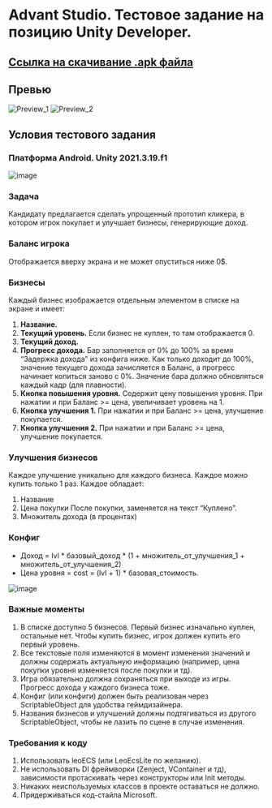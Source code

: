 # Advant Studio. Тестовое задание на позицию Unity Developer.

## [Ссылка на скачивание .apk файла](https://drive.google.com/drive/folders/1BRtuTP9UutcaDhqhyeYAOjrtxSkmFOXz?usp=share_link)

## Превью
![Preview_1](https://user-images.githubusercontent.com/90873710/222871804-b00c7720-5db4-40cd-b88f-fb0bf6b4ec35.gif)
![Preview_2](https://user-images.githubusercontent.com/90873710/222871820-1da89a72-f07f-471f-ac12-ae6f83440fb4.gif)

## Условия тестового задания
### Платформа Android. Unity 2021.3.19.f1
![image](https://user-images.githubusercontent.com/90873710/222121400-ce617d12-ae13-46b6-b7b5-7de19ef1bc69.png)

### Задача
Кандидату предлагается сделать упрощенный прототип кликера, в котором игрок покупает и улучшает бизнесы, генерирующие доход.

### Баланс игрока  
Отображается вверху экрана и не может опуститься ниже 0$.

### Бизнесы
Каждый бизнес изображается отдельным элементом в списке на экране и имеет:
1. <b>Название.</b>
2. <b>Текущий уровень.</b> Если бизнес не куплен, то там отображается 0.
3. <b>Текущий доход.</b>
4. <b>Прогресс дохода.</b> Бар заполняется от 0% до 100% за время “Задержка дохода” из конфига
ниже. Как только доходит до 100%, значение текущего дохода
зачисляется в Баланс, а прогресс начинает копиться заново с 0%.
Значение бара должно обновляться каждый кадр (для плавности).
5. <b>Кнопка повышения уровня.</b> Содержит цену повышения уровня. При нажатии и при Баланс >= цена, увеличивает уровень на 1.
6. <b>Кнопка улучшения 1.</b> При нажатии и при Баланс >= цена, улучшение покупается.
7. <b>Кнопка улучшения 2.</b> При нажатии и при Баланс >= цена, улучшение покупается.

### Улучшения бизнесов
Каждое улучшение уникально для каждого бизнеса. Каждое можно купить только 1 раз. Каждое обладает:
1. Название
2. Цена покупки
После покупки, заменяется на текст “Куплено”.
3. Множитель дохода (в процентах)

### Конфиг
- Доход = lvl * базовый_доход * (1 + множитель_от_улучшения_1 + множитель_от_улучшения_2)
- Цена уровня = cost = (lvl + 1) * базовая_стоимость.

![image](https://user-images.githubusercontent.com/90873710/222123218-1cd5f688-3498-44de-ba59-16f7b831a8bf.png)

### Важные моменты
1. В списке доступно 5 бизнесов. Первый бизнес изначально куплен, остальные нет. Чтобы купить бизнес, игрок должен купить его первый уровень.
2. Все текстовые поля изменяются в момент изменения значений и должны содержать актуальную информацию (например, цена покупки уровня изменяется после покупки и тд).
3. Игра обязательно должна сохраняться при выходе из игры. Прогресс дохода у каждого бизнеса тоже.
4. Конфиг (или конфиги) должен быть реализован через ScriptableObject для удобства геймдизайнера.
5. Названия бизнесов и улучшений должны подтягиваться из другого ScriptableObject, чтобы не лазить по сцене в случае изменения.

### Требования к коду
1. Использовать leoECS (или LeoEcsLite по желанию).
2. Не использовать DI фреймворки (Zenject, VContainer и тд), зависимости протаскивать через конструкторы или Init методы.
3. Никаких неиспользуемых классов в проекте оставаться не должно.
4. Придерживаться код-стайла Microsoft.
